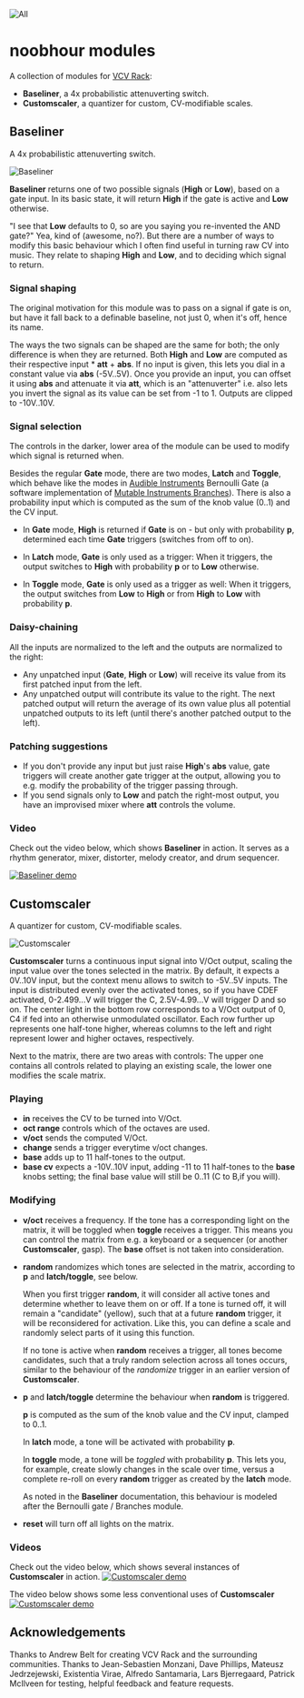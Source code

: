 ![All](./doc/all.png)

# noobhour modules
A collection of modules for [VCV Rack](https://github.com/VCVRack/Rack):

- **Baseliner**, a 4x probabilistic attenuverting switch. 
- **Customscaler**, a quantizer for custom, CV-modifiable scales.

## Baseliner
A 4x probabilistic attenuverting switch. 

![Baseliner](./doc/Baseliner.png)

**Baseliner** returns one of two possible signals (**High** or **Low**), based
on a gate input. In its basic state, it will return **High** if
the gate is active and **Low** otherwise. 

"I see that **Low** defaults to 0, so are you saying you re-invented the
AND gate?" Yea, kind of (awesome, no?). But there are a number of ways
to modify this basic behaviour which I often find useful in turning
raw CV into music. They relate to shaping **High** and **Low**,
and to deciding which signal to return.

### Signal shaping 

The original motivation for this module was to pass on a signal if
gate is on, but have it fall back to a definable baseline, not just 0,
when it's off, hence its name. 

The ways the two signals can be shaped are the same for both; the only
difference is when they are returned. Both **High** and **Low** are computed
as their respective input * **att** + **abs**. If no input is given, this
lets you dial in a constant value via **abs** (-5V..5V). Once you provide
an input, you can offset it using **abs** and attenuate it via **att**, which
is an "attenuverter" i.e. also lets you invert the signal as its value
can be set from -1 to 1. Outputs are clipped to -10V..10V.


### Signal selection

The controls in the darker, lower area of the module can be used to
modify which signal is returned when.

Besides the regular **Gate** mode, there are two modes, **Latch** and **Toggle**,
which behave like the modes in
[Audible Instruments](https://github.com/VCVRack/AudibleInstruments)
Bernoulli Gate (a software implementation of
[Mutable Instruments Branches](https://mutable-instruments.net/modules/branches/)).
There is also a probability input which is computed as the sum of the
knob value (0..1) and the CV input.

- In **Gate** mode, **High** is returned if **Gate** is on - but only with
  probability **p**, determined each time **Gate** triggers (switches from off
  to on).

- In **Latch** mode, **Gate** is only used as a trigger: When it triggers, the
  output switches to **High** with probability **p** or to **Low** otherwise.

- In **Toggle** mode, **Gate** is only used as a trigger as well: When it
  triggers, the output switches from **Low** to **High** or from **High** to
  **Low** with probability **p**.
  
### Daisy-chaining

All the inputs are normalized to the left and the outputs are normalized to the right:

- Any unpatched input (**Gate**, **High** or **Low**) will receive its value
  from its first patched input from the left.
- Any unpatched output will contribute its value to the right. The
  next patched output will return the average of its own value plus
  all potential unpatched outputs to its left (until there's another
  patched output to the left).


### Patching suggestions

- If you don't provide any input but just raise **High**'s **abs** value,
  gate triggers will create another gate trigger at the output,
  allowing you to e.g. modify the probability of the trigger passing
  through.
- If you send signals only to **Low** and patch the right-most output,
  you have an improvised mixer where **att** controls the volume.
  
  
### Video

Check out the video below, which shows **Baseliner** in action. It serves
as a rhythm generator, mixer, distorter, melody creator, and drum
sequencer.

[![Baseliner demo](http://img.youtube.com/vi/1B4TPm0vFOA/0.jpg)](http://www.youtube.com/watch?v=1B4TPm0vFOA)

## Customscaler
A quantizer for custom, CV-modifiable scales.

![Customscaler](./doc/Customscaler.png)

**Customscaler** turns a continuous input signal into V/Oct output, scaling
the input value over the tones selected in the matrix. By default, it
expects a 0V..10V input, but the context menu allows to switch to
-5V..5V inputs. The input is distributed evenly over the activated
tones, so if you have CDEF activated, 0-2.499...V will trigger the C,
2.5V-4.99...V will trigger D and so on. The center light in the bottom
row corresponds to a V/Oct output of 0, C4 if fed into an otherwise
unmodulated oscillator. Each row further up represents one half-tone
higher, whereas columns to the left and right represent lower and
higher octaves, respectively.

Next to the matrix, there are two areas with controls: The upper one
contains all controls related to playing an existing scale, the lower
one modifies the scale matrix.

### Playing

- **in** receives the CV to be turned into V/Oct. 
- **oct range** controls which of the octaves are used.
- **v/oct** sends the computed V/Oct.
- **change** sends a trigger everytime v/oct changes. 
- **base** adds up to 11 half-tones to the output.
- **base cv** expects a -10V..10V input, adding -11 to 11 half-tones to
  the **base** knobs setting; the final base value will still be 0..11 (C
  to B,if you will).

### Modifying 

- **v/oct** receives a frequency. If the tone has a corresponding light
  on the matrix, it will be toggled when **toggle** receives a
  trigger. This means you can control the matrix from e.g. a keyboard
  or a sequencer (or another **Customscaler**, gasp). The **base** offset is
  not taken into consideration.
- **random** randomizes which tones are selected in the matrix,
  according to **p** and **latch/toggle**, see below. 
  
  When you first trigger **random**, it will consider all active tones
  and determine whether to leave them on or off.  If a tone is turned
  off, it will remain a "candidate" (yellow), such that at a future
  **random** trigger, it will be reconsidered for activation. Like
  this, you can define a
  scale and randomly select parts of it using this function.
  
  If no tone is active when **random** receives a trigger, all tones
  become candidates, such that a truly random selection across all
  tones occurs, similar to the behaviour of the *randomize* trigger in
  an earlier version of **Customscaler**.
  
- **p** and **latch/toggle** determine the behaviour when **random** is triggered.

	**p** is computed as the sum of the knob value and the CV input,
    clamped to 0..1.

	In **latch** mode, a tone will be activated with probability
    **p**.
	
	In **toggle** mode, a tone will be *toggled* with probability
    **p**. This lets you, for example, create slowly changes in the
    scale over time, versus a complete re-roll on every **random**
    trigger as created by the **latch** mode.
	
	As noted in the **Baseliner** documentation, this behaviour is modeled
	after the Bernoulli gate / Branches module.


- **reset** will turn off all lights on the matrix. 


### Videos

Check out the video below, which shows several instances of **Customscaler** in action.
[![Customscaler demo](http://img.youtube.com/vi/rC2DJ2JbXHE/0.jpg)](http://www.youtube.com/watch?v=rC2DJ2JbXHE)

The video below shows some less conventional uses of **Customscaler**
[![Customscaler demo](http://img.youtube.com/vi/ja4_e43hRFA/0.jpg)](http://www.youtube.com/watch?v=ja4_e43hRFA)


## Acknowledgements 

Thanks to Andrew Belt for creating VCV Rack and the surrounding
communities. Thanks to Jean-Sebastien Monzani, Dave Phillips, Mateusz
Jedrzejewski, Existentia Virae, Alfredo Santamaria, Lars Bjerregaard,
Patrick McIlveen for testing, helpful feedback and feature requests.
